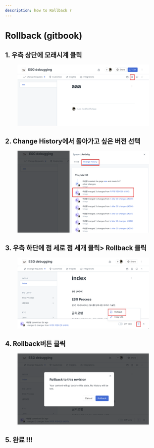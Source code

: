 ```yaml
---
description: how to Rollback ?
---
```


# Rollback (gitbook)

## 1. 우측 상단에 모래시계 클릭&#x20;

<figure><img src="../../.gitbook/assets/image (2).png" alt=""><figcaption></figcaption></figure>



## 2. Change History에서 돌아가고 싶은 버전 선택&#x20;

<figure><img src="../../.gitbook/assets/image (5).png" alt=""><figcaption></figcaption></figure>



## 3. 우측 하단에 점 세로 점 세개 클릭> Rollback 클릭&#x20;

<figure><img src="../../.gitbook/assets/image (1) (2).png" alt=""><figcaption></figcaption></figure>



## 4. Rollback버튼 클릭&#x20;

<figure><img src="../../.gitbook/assets/image (1) (1).png" alt=""><figcaption></figcaption></figure>

## 5. 완료 !!!
